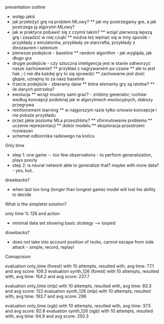 
presentation outline
* wstęp jakiś
* jak przełożyć grę na problem MLowy?
** jak my postrzegamy gre, a jak postrzega ją algorytm MLowy?
* jak w praktyce pobawić się z czymś takim?
** wziąć pierwszą lepszą grę i zasadzić w niej czujki
** można też wpinać się w inny sposób - przykłady z emulatorów, przykłady ze starcrafta, przykłady z dinozaurem i selenium
* pierwsze podejście - baseline
** random algorithm - jak wygląda, jak długo gra
* drugie podejście - czy sztuczna inteligencja jest w stanie odtworzyć nasze zachowanie?
** przykład z nagrywaniem po czasie
** ale to jest hak ;-) nie dla każdej gry to się sprawdzi
** zachowanie jest dość głupie, uznajmy to za nasz baseline
* trzecie podejście - zbieramy dane
** które elementy gry są istotne?
** ile danych potrzeba?
* ewolucja
** wciąż musimy sami grać? - zróbmy generator, ruchów według koncepcji podobnej jak w algorytmach ewolucyjnych, słabszy przegrywa
* reinforcement learning
** w najgorszym razie tylko omowie koncepcje i nie pokaże przykładu
* przez jakie poziomy MLa przeszliśmy?
** sformulowanie problemu
** uczenie reprezentacji
** dobór modelu
** eksploracja przestrzeni rozwiazan
* schemat odbiornika radiowego na końcu


Only time

* step 1: one game -- too few observations - to perform generalization, plays poorly
* step 2: is neural network able to generalize that? maybe with more data? - yes, but..

drawbacks?
* when last too long (longer than longest game) model will lost his ability to decide

What is the simpletst solution?

only time % 126 and action

* minimal data set showing basic strategy --> looped

drawbacks?
* does not take into account position of rocks, cannot escape from side attack - simple, record, replay!

Comaprision

evaluation only_time (forest) with 10 attempts, resulted with, avg time: 77.1 and avg score: 109.3
evaluation synth_126 (forest) with 10 attempts, resulted with, avg time: 154.2 and avg score: 237.7

evaluation only_time (mlp) with 10 attempts, resulted with, avg time: 83.3 and avg score: 122
evaluation synth_126 (mlp) with 10 attempts, resulted with, avg time: 193.7 and avg score: 296

evaluation only_time (xgb) with 10 attempts, resulted with, avg time: 37.5 and avg score: 92.8
evaluation synth_126 (xgb) with 10 attempts, resulted with, avg time: 94.9 and avg score: 250.3

